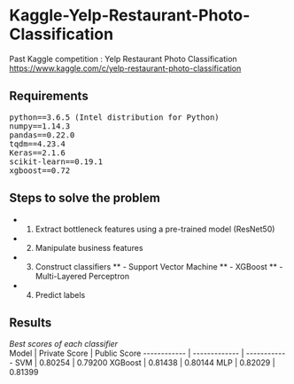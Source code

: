 # Kaggle-Yelp-Restaurant-Photo-Classification
Past Kaggle competition : Yelp Restaurant Photo Classification  
https://www.kaggle.com/c/yelp-restaurant-photo-classification

## Requirements
<pre>
python==3.6.5 (Intel distribution for Python)
numpy==1.14.3
pandas==0.22.0
tqdm==4.23.4
Keras==2.1.6
scikit-learn==0.19.1
xgboost==0.72
</pre>

## Steps to solve the problem
* 1. Extract bottleneck features using a pre-trained model (ResNet50)
* 2. Manipulate business features
* 3. Construct classifiers
** - Support Vector Machine
** - XGBoost
** - Multi-Layered Perceptron
* 4. Predict labels

## Results
*Best scores of each classifier*  
Model        | Private Score | Public Score 
------------ | ------------- | ------------ 
SVM | 0.80254 | 0.79200 
XGBoost | 0.81438 | 0.80144 
MLP | 0.82029 | 0.81399   


